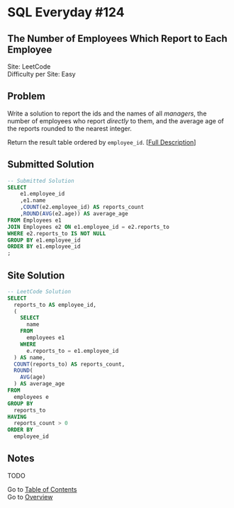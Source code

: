 # SQL Everyday \#124

## The Number of Employees Which Report to Each Employee

Site: LeetCode\
Difficulty per Site: Easy

## Problem

Write a solution to report the ids and the names of all *managers*, the number of employees who report *directly* to them, and the average age of the reports rounded to the nearest integer.

Return the result table ordered by `employee_id`. [[Full Description](https://leetcode.com/problems/the-number-of-employees-which-report-to-each-employee/description/)]

## Submitted Solution

```sql
-- Submitted Solution
SELECT 
    e1.employee_id
    ,e1.name
    ,COUNT(e2.employee_id) AS reports_count
    ,ROUND(AVG(e2.age)) AS average_age
FROM Employees e1
JOIN Employees e2 ON e1.employee_id = e2.reports_to
WHERE e2.reports_to IS NOT NULL
GROUP BY e1.employee_id
ORDER BY e1.employee_id
;
```

## Site Solution

```sql
-- LeetCode Solution 
SELECT 
  reports_to AS employee_id, 
  (
    SELECT 
      name 
    FROM 
      employees e1 
    WHERE 
      e.reports_to = e1.employee_id 
  ) AS name, 
  COUNT(reports_to) AS reports_count, 
  ROUND(
    AVG(age)
  ) AS average_age 
FROM 
  employees e 
GROUP BY 
  reports_to 
HAVING 
  reports_count > 0 
ORDER BY 
  employee_id
```

## Notes

TODO

Go to [Table of Contents](/README.md#contents)\
Go to [Overview](/README.md)
